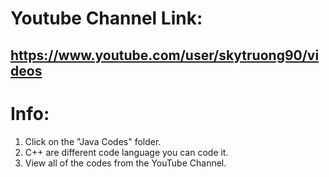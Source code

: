# Youtube Channel Link: 
## https://www.youtube.com/user/skytruong90/videos

# Info:
1. Click on the "Java Codes" folder.
2. C++ are different code language you can code it.
2. View all of the codes from the YouTube Channel.
